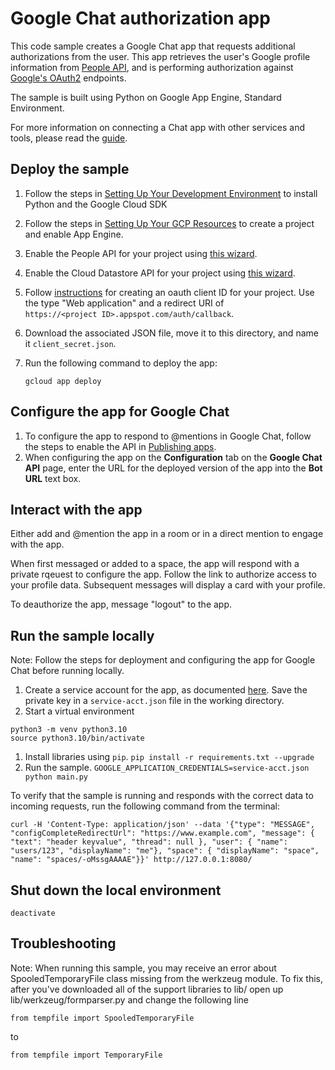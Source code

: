 # Google Chat authorization app

This code sample creates a Google Chat app that requests additional
authorizations from the user. This app retrieves the user's Google profile
information from [People API](https://developers.google.com/people/), and
is performing authorization against
[Google's OAuth2](https://developers.google.com/identity/protocols/OAuth2WebServer)
endpoints.

The sample is built using Python on Google App Engine, Standard Environment.

For more information on connecting a Chat app with other services and tools,
please read the
[guide](https://developers.google.com/workspace/chat/connect-web-services-tools).

## Deploy the sample

  1. Follow the steps in [Setting Up Your Development Environment](https://cloud.google.com/appengine/docs/standard/python3/setting-up-environment)
     to install Python and the Google Cloud SDK
  1. Follow the steps in [Setting Up Your GCP Resources](https://cloud.google.com/appengine/docs/standard/python3/console/#create)
     to create a project and enable App Engine.
  1. Enable the People API for your project using
     [this wizard](https://console.cloud.google.com/flows/enableapi?apiid=people.googleapis.com).
  1. Enable the Cloud Datastore API for your project using
     [this wizard](https://console.cloud.google.com/flows/enableapi?apiid=datastore.googleapis.com).
  1. Follow [instructions](https://support.google.com/googleapi/answer/6158849?hl=en) for creating
     an oauth client ID for your project. Use the type "Web application" and a redirect
     URI of \
     `https://<project ID>.appspot.com/auth/callback`.
  1. Download the associated JSON file, move it to this directory, and name it
     `client_secret.json`.

  1. Run the following command to deploy the app:
     ```
     gcloud app deploy
     ```

## Configure the app for Google Chat

  1. To configure the app to respond to @mentions in Google Chat, follow
     the steps to enable the API in
     [Publishing apps](https://developers.google.com/chat/how-tos/apps-publish).
  1. When configuring the app on the **Configuration** tab on the
     **Google Chat API** page, enter the URL for the deployed version
     of the app into the **Bot URL** text box.

## Interact with the app

Either add and @mention the app in a room or in a direct mention to engage with the app.

When first messaged or added to a space, the app will respond with a private rqeuest
to configure the app. Follow the link to authorize access to your profile data. Subsequent
messages will display a card with your profile.

To deauthorize the app, message "logout" to the app.

## Run the sample locally

Note: Follow the steps for deployment and configuring the app for Google Chat
before running locally.

  1. Create a service account for the app, as documented
     [here](https://developers.google.com/chat/api/guides/auth/service-accounts).
     Save the private key in a `service-acct.json` file in the working directory.
  1. Start a virtual environment
  ```
  python3 -m venv python3.10
  source python3.10/bin/activate
  ```
  1. Install libraries using `pip`.
     `pip install -r requirements.txt --upgrade`
  1. Run the sample.
    `GOOGLE_APPLICATION_CREDENTIALS=service-acct.json python main.py`

To verify that the sample is running and responds with the correct data
to incoming requests, run the following command from the terminal:

```
curl -H 'Content-Type: application/json' --data '{"type": "MESSAGE", "configCompleteRedirectUrl": "https://www.example.com", "message": { "text": "header keyvalue", "thread": null }, "user": { "name": "users/123", "displayName": "me"}, "space": { "displayName": "space", "name": "spaces/-oMssgAAAAE"}}' http://127.0.0.1:8080/
```

## Shut down the local environment

```
deactivate
```

## Troubleshooting

Note: When running this sample, you may receive an error about
SpooledTemporaryFile class missing from the werkzeug module. To fix this, after
you've downloaded all of the support libraries to lib/ open up
lib/werkzeug/formparser.py and change the following line

```
from tempfile import SpooledTemporaryFile
```

to

```
from tempfile import TemporaryFile
```
